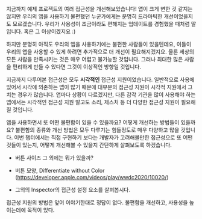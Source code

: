 
지금까지 예제 프로젝트의 여러 접근성을 개선해보았습니다! 앱이 크게 변한 것 같지는 않지만 우리의 앱을 사용하기 불편했던 누군가에게는 분명히 드라마틱한 개선이었을지도 모르겠습니다. 우리가 사용성이 조금이라도 편해지는 업데이트를 경험했을 때처럼 말입니다. 혹은 그 이상이겠지요 :) <br>

하지만 분명히 아직도 우리의 앱을 사용하기에는 불편한 사람들이 있을텐데요, 이들이 우리의 앱을 사용할 수 있게 하려면 추가적으로 더 개선이 필요해지겠지요. 물론 세상의 모든 사람을 만족시키는 것은 매우 어렵고 불가능할 것입니다. 그러나 최대한 많은 사람을 편리하게 만들 수 있다면 그것이 이상적인 방향일 것입니다. <br>

지금까지 다루어본 접근성은 모두 **시각적인** 접근성 지원이었습니다. 일반적으로 사용에 있어서 시각에 의존하는 앱이 많기 때문에 대부분의 접근성 지원이 시각적 지원에서 그치는 경우가 많습니다. 앱마다 상황이 다르겠지만, 다른 감각 기관을 많이 사용해야 하는 앱에서는 시각적인 접근성 지원 말고도 소리, 제스처 등 더 다양한 접근성 지원이 필요해질 것입니다. <br>

앱을 사용하면서 또 어떤 불편함이 있을 수 있을까요? 어떻게 개선하는 방법들이 있을까요? 불편함의 종류와 개선 방법은 모두 다루기는 힘들정도로 매우 다양하고 많을 것입니다. 이번 챕터에서는 직접 구현하기 보다는 개발자가 고려해볼만한 접근성으로 또 어떤 것들이 있는지, 어떻게 개선해볼 수 있을지 간단하게 살펴보도록 하겠습니다. 





- 버튼 사이즈
그 외에는 뭐가 있을까?
- 버튼 모양, Differentiate without Color (https://developer.apple.com/videos/play/wwdc2020/10020/)

- 그외의 Inspector의 접근성 설정 요소를 살펴봅시다.


접근성 지원의 방법은 앞어 이야기한대로 정답이 없다. 불편함을 개선하고, 사용성을 높이는데에 목적이 있다. 